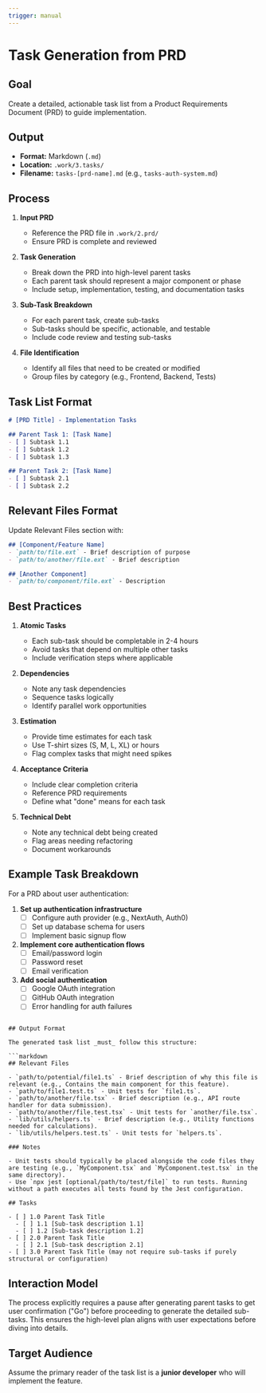 ```yaml
---
trigger: manual
---
```


# Task Generation from PRD

## Goal

Create a detailed, actionable task list from a Product Requirements Document (PRD) to guide implementation.

## Output

- **Format:** Markdown (`.md`)
- **Location:** `.work/3.tasks/`
- **Filename:** `tasks-[prd-name].md` (e.g., `tasks-auth-system.md`)

## Process

1. **Input PRD**
   - Reference the PRD file in `.work/2.prd/`
   - Ensure PRD is complete and reviewed

2. **Task Generation**
   - Break down the PRD into high-level parent tasks
   - Each parent task should represent a major component or phase
   - Include setup, implementation, testing, and documentation tasks

3. **Sub-Task Breakdown**
   - For each parent task, create sub-tasks
   - Sub-tasks should be specific, actionable, and testable
   - Include code review and testing sub-tasks

4. **File Identification**
   - Identify all files that need to be created or modified
   - Group files by category (e.g., Frontend, Backend, Tests)

## Task List Format

```markdown
# [PRD Title] - Implementation Tasks

## Parent Task 1: [Task Name]
- [ ] Subtask 1.1
- [ ] Subtask 1.2
- [ ] Subtask 1.3

## Parent Task 2: [Task Name]
- [ ] Subtask 2.1
- [ ] Subtask 2.2
```

## Relevant Files Format

Update Relevant Files section with:

```markdown
## [Component/Feature Name]
- `path/to/file.ext` - Brief description of purpose
- `path/to/another/file.ext` - Brief description

## [Another Component]
- `path/to/component/file.ext` - Description
```

## Best Practices

1. **Atomic Tasks**
   - Each sub-task should be completable in 2-4 hours
   - Avoid tasks that depend on multiple other tasks
   - Include verification steps where applicable

2. **Dependencies**
   - Note any task dependencies
   - Sequence tasks logically
   - Identify parallel work opportunities

3. **Estimation**
   - Provide time estimates for each task
   - Use T-shirt sizes (S, M, L, XL) or hours
   - Flag complex tasks that might need spikes

4. **Acceptance Criteria**
   - Include clear completion criteria
   - Reference PRD requirements
   - Define what "done" means for each task

5. **Technical Debt**
   - Note any technical debt being created
   - Flag areas needing refactoring
   - Document workarounds

## Example Task Breakdown

For a PRD about user authentication:

1. **Set up authentication infrastructure**
   - [ ] Configure auth provider (e.g., NextAuth, Auth0)
   - [ ] Set up database schema for users
   - [ ] Implement basic signup flow

2. **Implement core authentication flows**
   - [ ] Email/password login
   - [ ] Password reset
   - [ ] Email verification

3. **Add social authentication**
   - [ ] Google OAuth integration
   - [ ] GitHub OAuth integration
   - [ ] Error handling for auth failures
```

## Output Format

The generated task list _must_ follow this structure:

```markdown
## Relevant Files

- `path/to/potential/file1.ts` - Brief description of why this file is relevant (e.g., Contains the main component for this feature).
- `path/to/file1.test.ts` - Unit tests for `file1.ts`.
- `path/to/another/file.tsx` - Brief description (e.g., API route handler for data submission).
- `path/to/another/file.test.tsx` - Unit tests for `another/file.tsx`.
- `lib/utils/helpers.ts` - Brief description (e.g., Utility functions needed for calculations).
- `lib/utils/helpers.test.ts` - Unit tests for `helpers.ts`.

### Notes

- Unit tests should typically be placed alongside the code files they are testing (e.g., `MyComponent.tsx` and `MyComponent.test.tsx` in the same directory).
- Use `npx jest [optional/path/to/test/file]` to run tests. Running without a path executes all tests found by the Jest configuration.

## Tasks

- [ ] 1.0 Parent Task Title
  - [ ] 1.1 [Sub-task description 1.1]
  - [ ] 1.2 [Sub-task description 1.2]
- [ ] 2.0 Parent Task Title
  - [ ] 2.1 [Sub-task description 2.1]
- [ ] 3.0 Parent Task Title (may not require sub-tasks if purely structural or configuration)
```

## Interaction Model

The process explicitly requires a pause after generating parent tasks to get user confirmation ("Go") before proceeding to generate the detailed sub-tasks. This ensures the high-level plan aligns with user expectations before diving into details.

## Target Audience

Assume the primary reader of the task list is a **junior developer** who will implement the feature.